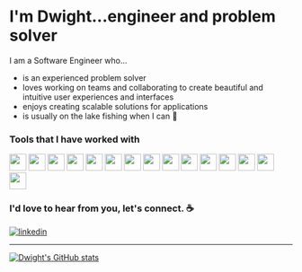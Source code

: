 # I'm Dwight...engineer and problem solver

I am a Software Engineer who...
- is an experienced problem solver
- loves working on teams and collaborating to create beautiful and intuitive user experiences and interfaces 
- enjoys creating scalable solutions for applications
- is usually on the lake fishing when I can :fishing_pole_and_fish:

### Tools that I have worked with
<p>
  <img als="kafka" src="https://cdn.jsdelivr.net/gh/devicons/devicon/icons/apachekafka/apachekafka-original.svg" height="30px" width="auto"/>
  <img src="https://cdn.jsdelivr.net/gh/devicons/devicon/icons/ruby/ruby-original.svg" height="30px" width="auto"/>

  <img src="https://cdn.jsdelivr.net/gh/devicons/devicon/icons/jest/jest-plain.svg" height="30px" width="auto"/>
  <img src="https://cdn.jsdelivr.net/gh/devicons/devicon/icons/amazonwebservices/amazonwebservices-plain-wordmark.svg" height="30px" width="auto"/>
  <img src="https://cdn.jsdelivr.net/gh/devicons/devicon/icons/redis/redis-plain-wordmark.svg" height="30px" width="auto"/> 
  <img src="https://cdn.jsdelivr.net/gh/devicons/devicon/icons/redux/redux-original.svg" height="30px" width="auto" />
  <img src="https://cdn.jsdelivr.net/gh/devicons/devicon/icons/mysql/mysql-original.svg" height="30px" width="auto" />
  <img src="https://cdn.jsdelivr.net/gh/devicons/devicon/icons/postgresql/postgresql-original.svg" height="30px" width="auto" />
  <img src="https://cdn.jsdelivr.net/gh/devicons/devicon/icons/nodejs/nodejs-original.svg" height="30px" width="auto" />
  <img src="https://cdn.jsdelivr.net/gh/devicons/devicon/icons/react/react-original.svg" height="30px" width="auto" />
  <img src="https://cdn.jsdelivr.net/gh/devicons/devicon/icons/javascript/javascript-original.svg" height="30px" width="auto" />
  <img src="https://cdn.jsdelivr.net/gh/devicons/devicon/icons/typescript/typescript-original.svg" height="30px" width="auto" />
  <img src="https://cdn.jsdelivr.net/gh/devicons/devicon/icons/rails/rails-original-wordmark.svg" height="30px" width="auto" />
  <img src="https://cdn.jsdelivr.net/gh/devicons/devicon/icons/rspec/rspec-original.svg" height="30px" width="auto" />
  <img src="https://cdn.jsdelivr.net/gh/devicons/devicon/icons/python/python-original.svg" height="30px" width="auto" />
          
<p/>

### I'd love to hear from you, let's connect. ☕
<a href="https://www.linkedin.com/in/dwightdoran">
  <img alt="linkedin" src="https://img.shields.io/badge/linkedin-0A66C2??style=for-the-badge&logo=linkedin&logoColor=white" />
<a/>
<br/>
  
---
  
[![Dwight's GitHub stats](https://github-readme-stats.vercel.app/api?username=dwightdoran&theme=onedark&show_icons=true&count_private=true)](https://github.com/dwightdoran/github-readme-stats)
